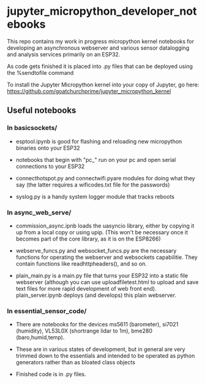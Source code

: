 # jupyter_micropython_developer_notebooks

This repo contains my work in progress micropython kernel notebooks 
for developing an asynchronous webserver and various sensor datalogging and analysis services 
primarily on an ESP32.

As code gets finished it is placed into .py files that can be deployed using the %sendtofile command

To install the Jupyter Micropython kernel into your copy of Jupyter, go here: https://github.com/goatchurchprime/jupyter_micropython_kernel 

## Useful notebooks

### In basicsockets/ 

* esptool.ipynb is good for flashing and reloading new micropython binaries onto your ESP32

* notebooks that begin with "pc_" run on your pc and open serial connections to your ESP32

* connecthotspot.py and connectwifi.pyare modules for doing what they say (the latter requires 
a wificodes.txt file for the passwords)

* syslog.py is a handy system logger module that tracks reboots

### In async_web_serve/

* commission_async.ipnb loads the uasyncio library, either by copying it up from a local copy or using
upip.  (This won't be necessary once it becomes part of the core library, as it is on the ESP8266)

* webserve_funcs.py and websocket_funcs.py are the necessary functions for operating the webserver and 
websockets capabilitie.  They contain functions like readhttpheaders(), and so on.  

* plain_main.py is a main.py file that turns your ESP32 into a static file webserver (although you can 
use uploadfiletest.html to upload and save text files for more rapid development of web front end).  
plain_server.ipynb deploys (and develops) this plain webserver.

### In essential_sensor_code/

* There are notebooks for the devices ms5611 (barometer), si7021 (humidity), VL53L0X (shortrange lidar to 1m), bme280 (baro,humid,temp).

* These are in various states of development, but in general are very trimmed down to the essentials and intended to be operated as python 
generators rather than as bloated class objects

* Finished code is in .py files.  





